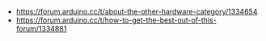 - https://forum.arduino.cc/t/about-the-other-hardware-category/1334654
- https://forum.arduino.cc/t/how-to-get-the-best-out-of-this-forum/1334881
